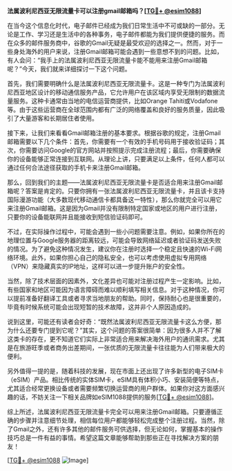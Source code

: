 **法属波利尼西亚无限流量卡可以注册gmail邮箱吗？[[TG💪+ @esim1088](https://t.me/s/esim1088)]**

在当今这个信息化时代，电子邮件已经成为我们日常生活中不可或缺的一部分。无论是工作、学习还是生活中的各种事务，电子邮件都能为我们提供便捷的服务。而在众多的邮件服务商中，谷歌的Gmail无疑是最受欢迎的选择之一。然而，对于一些身处海外的用户来说，注册Gmail邮箱可能会遇到一些意想不到的问题。比如，有人会问：“我手上的法属波利尼西亚无限流量卡能不能用来注册Gmail邮箱呢？”今天，我们就来详细探讨一下这个问题。

首先，我们需要明确什么是法属波利尼西亚无限流量卡。这是一种专门为法属波利尼西亚地区设计的移动通信服务产品，它允许用户在该区域内享受无限制的数据流量服务。这种卡通常由当地的电信运营商提供，比如Orange Tahiti或Vodafone等。由于这些运营商在全球范围内都有广泛的网络覆盖和良好的服务质量，因此吸引了大量游客和长期居住者使用。

接下来，让我们来看看Gmail邮箱注册的基本要求。根据谷歌的规定，注册Gmail邮箱需要以下几个条件：首先，你需要有一个有效的手机号码用于接收验证码；其次，你需要访问Google的官方网站并按照提示完成注册流程；最后，你需要确保你的设备能够正常连接到互联网。从理论上讲，只要满足以上条件，任何人都可以通过任何合法途径获取的手机卡来注册Gmail邮箱。

那么，回到我们的主题——法属波利尼西亚无限流量卡是否适合用来注册Gmail邮箱呢？答案是肯定的。只要你拥有一张法属波利尼西亚无限流量卡，并且该卡支持国际漫游功能（大多数现代移动通信卡都具备这一特性），那么你就完全可以用它来注册Gmail邮箱。这是因为Gmail并没有限制特定国家或地区的用户进行注册，只要你的设备能联网并且能接收到短信验证码即可。

不过，在实际操作过程中，可能会遇到一些小问题需要注意。例如，如果你所在的地理位置与Google服务器的距离较远，可能会导致网络延迟或者验证码发送失败的情况。为了避免这种情况发生，建议你在注册时选择一个稳定且快速的Wi-Fi网络环境。此外，如果你担心自己的隐私安全，也可以考虑使用虚拟专用网络（VPN）来隐藏真实的IP地址，这样可以进一步提升账户的安全性。

当然，除了技术层面的因素外，文化差异也可能对注册过程产生一定影响。比如，有些国家和地区可能因为语言障碍而难以顺利填写相关信息。对于这种情况，你可以提前准备好翻译工具或者寻求当地朋友的帮助。同时，保持耐心也是很重要的，毕竟有时候系统可能会出现短暂的技术故障，这并非个人原因造成的。

说到这里，可能还有读者会好奇：“既然法属波利尼西亚无限流量卡这么方便，那为什么还要专门提到它呢？”其实，这个问题的答案很简单：因为很多人并不了解这类卡的存在，更不知道它们实际上非常适合用来解决海外用户的通讯需求。尤其是在旅游旺季或者商务出差期间，一张优质的无限流量卡往往能为人们带来极大的便利。

另外值得一提的是，随着科技的发展，现在市面上还出现了许多新型的电子SIM卡（eSIM）产品。相比传统的实体SIM卡，eSIM具有体积小巧、安装简便等特点，尤其适合经常更换设备或者需要频繁切换运营商的用户群体。如果你对这方面感兴趣的话，不妨关注一下相关品牌如eSIM1088提供的服务[[TG💪+ @esim1088](https://t.me/s/esim1088)]。

综上所述，法属波利尼西亚无限流量卡完全可以用来注册Gmail邮箱。只要遵循正确的步骤并注意细节处理，相信每位用户都能够轻松完成整个注册过程。当然，除了Gmail之外，还有许多其他的邮件服务可供选择，但无论如何，掌握基本的操作技巧总是一件有益的事情。希望这篇文章能够帮助到那些正在寻找解决方案的朋友！

[[TG💪+ @esim1088](https://t.me/s/esim1088) ![Image](https://i.postimg.cc/4NQfJmqS/Snipaste-2025-05-13-00-14-12.png)]